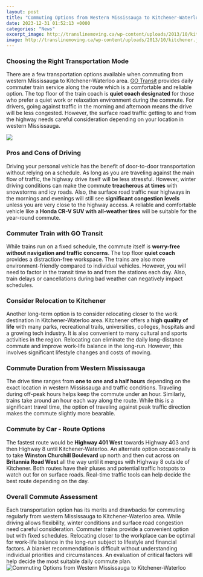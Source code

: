 ```yaml
---
layout: post
title: "Commuting Options from Western Mississauga to Kitchener-Waterloo"
date: 2023-12-31 01:52:13 +0000
categories: "News"
excerpt_image: http://translinemoving.ca/wp-content/uploads/2013/10/kitchener.jpg
image: http://translinemoving.ca/wp-content/uploads/2013/10/kitchener.jpg
---
```


### Choosing the Right Transportation Mode
There are a few transportation options available when commuting from western Mississauga to Kitchener-Waterloo area. [GO Transit](https://thelivenews.github.io/2023-10-13-the-rise-and-governance-of-the-habsburg-empire/) provides daily commuter train service along the route which is a comfortable and reliable option. The top floor of the train coach is **quiet coach designated** for those who prefer a quiet work or relaxation environment during the commute. For drivers, going against traffic in the morning and afternoon means the drive will be less congested. However, the surface road traffic getting to and from the highway needs careful consideration depending on your location in western Mississauga. 

![](http://media.zuza.com/0/b/0b53ed12-237a-4148-8997-ee34eed3ba16/c7081544486abe72ecf81639ebd2_Gallery.jpeg)
### Pros and Cons of Driving 
Driving your personal vehicle has the benefit of door-to-door transportation without relying on a schedule. As long as you are traveling against the main flow of traffic, the highway drive itself will be less stressful. However, winter driving conditions can make the commute **treacherous at times** with snowstorms and icy roads. Also, the surface road traffic near highways in the mornings and evenings will still see **significant congestion levels** unless you are very close to the highway access. A reliable and comfortable vehicle like a **Honda CR-V SUV with all-weather tires** will be suitable for the year-round commute. 
### Commuter Train with GO Transit
While trains run on a fixed schedule, the commute itself is **worry-free without navigation and traffic concerns**. The top floor **quiet coach** provides a distraction-free workspace. The trains are also more environment-friendly compared to individual vehicles. However, you will need to factor in the transit time to and from the stations each day. Also, train delays or cancellations during bad weather can negatively impact schedules.  
### Consider Relocation to Kitchener
Another long-term option is to consider relocating closer to the work destination in Kitchener-Waterloo area. Kitchener offers a **high quality of life** with many parks, recreational trails, universities, colleges, hospitals and a growing tech industry. It is also convenient to many cultural and sports activities in the region. Relocating can eliminate the daily long-distance commute and improve work-life balance in the long-run. However, this involves significant lifestyle changes and costs of moving.
### Commute Duration from Western Mississauga 
The drive time ranges from **one to one and a half hours** depending on the exact location in western Mississauga and traffic conditions. Traveling during off-peak hours helps keep the commute under an hour. Similarly, trains take around an hour each way along the route. While this is a significant travel time, the option of traveling against peak traffic direction makes the commute slightly more bearable.  
### Commute by Car - Route Options
The fastest route would be **Highway 401 West** towards Highway 403 and then Highway 8 until Kitchener-Waterloo. An alternate option occasionally is to take **Winston Churchill Boulevard** up north and then cut across on **Britannia Road West** all the way until it merges with Highway 8 outside of Kitchener. Both routes have their pluses and potential traffic hotspots to watch out for on surface roads. Real-time traffic tools can help decide the best route depending on the day.
### Overall Commute Assessment
Each transportation option has its merits and drawbacks for commuting regularly from western Mississauga to Kitchener-Waterloo area. While driving allows flexibility, winter conditions and surface road congestion need careful consideration. Commuter trains provide a convenient option but with fixed schedules. Relocating closer to the workplace can be optimal for work-life balance in the long-run subject to lifestyle and financial factors. A blanket recommendation is difficult without understanding individual priorities and circumstances. An evaluation of critical factors will help decide the most suitable daily commute plan.
![Commuting Options from Western Mississauga to Kitchener-Waterloo](http://translinemoving.ca/wp-content/uploads/2013/10/kitchener.jpg)